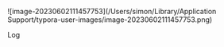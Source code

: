 ![image-20230602111457753](/Users/simon/Library/Application Support/typora-user-images/image-20230602111457753.png)

Log

```
```

